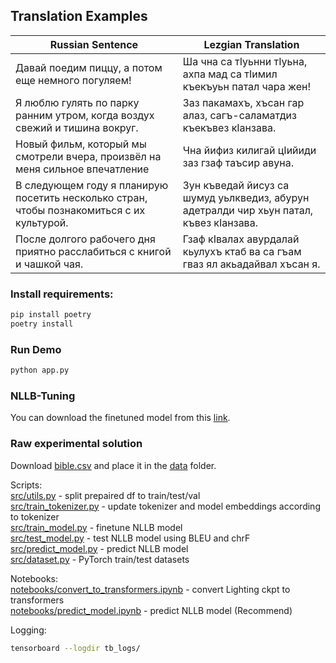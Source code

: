 ## Translation Examples

| **Russian Sentence**                                                                                     | **Lezgian Translation**                                                                                       |
|-----------------------------------------------------------------------------------------------------------|---------------------------------------------------------------------------------------------------------------|
| Давай поедим пиццу, а потом еще немного погуляем!                                                           | Ша чна са тӀуьнни тӀуьна, ахпа мад са тӀимил къекъуьн патал чара жен!                                           |
| Я люблю гулять по парку ранним утром, когда воздух свежий и тишина вокруг.                                  | Заз пакамахъ, хъсан гар алаз, сагъ-саламатдиз къекъвез кӀанзава.                                               |
| Новый фильм, который мы смотрели вчера, произвёл на меня сильное впечатление                                | Чна йифиз килигай цӀийиди заз гзаф таъсир авуна.                                                                |
| В следующем году я планирую посетить несколько стран, чтобы познакомиться с их культурой.                   | Зун къведай йисуз са шумуд уьлкведиз, абурун адетралди чир хьун патал, къвез кӀанзава.                           |
| После долгого рабочего дня приятно расслабиться с книгой и чашкой чая.                                      | Гзаф кӀвалах авурдалай кьулухъ ктаб ва са гъам гваз ял акьадайвал хъсан я.                                      |

### Install requirements:
```bash
pip install poetry
poetry install
```

### Run Demo 
```bash
python app.py
```
### NLLB-Tuning

You can download the finetuned model from this [link](https://huggingface.co/leks-forever/nllb-200-distilled-600M).

### Raw experimental solution
Download [bible.csv](https://huggingface.co/datasets/leks-forever/bible-lezghian-russian) and place it in the [data](data) folder.

Scripts:    
[src/utils.py](src/utils.py) - split prepaired df to train/test/val     
[src/train_tokenizer.py](src/train_tokenizer.py) - update tokenizer and model embeddings according to tokenizer     
[src/train_model.py](src/train_model.py) - finetune NLLB model      
[src/test_model.py](src/test_model.py) - test NLLB model  using BLEU and chrF       
[src/predict_model.py](src/predict_model.py) - predict NLLB model   
[src/dataset.py](src/dataset.py) - PyTorch train/test datasets

Notebooks:  
[notebooks/convert_to_transformers.ipynb](notebooks/convert_to_transformers.ipynb) -  convert Lighting ckpt to transformers       
[notebooks/predict_model.ipynb](notebooks/predict_model.ipynb) - predict NLLB model (Recommend)

Logging:
```bash
tensorboard --logdir tb_logs/
```
